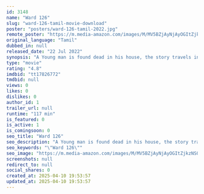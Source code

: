 ```yaml
---
id: 3148
name: "Ward 126"
slug: "ward-126-tamil-movie-download"
poster: "posters/ward-126-tamil-2022.jpg"
remote_poster: "https://m.media-amazon.com/images/M/MV5BZjAyNjAyOGItZjkzNS00MGQwLWJmOTEtNDAyMzE3MDIzY2NlXkEyXkFqcGc@._V1_SX300.jpg"
original_language: "Tamil"
dubbed_in: null
released_date: "22 Jul 2022"
synopsis: "A Young man is found dead in his house, the story travels in a non - linear way while investigative shows darker side of the IT professionals ,at last the murder to be solved becomes mystery."
type: "movie"
rating: "4.8"
imdbid: "tt17826772"
tmdbid: null
views: 0
likes: 0
dislikes: 0
author_id: 1
trailer_url: null
runtime: "117 min"
is_featured: 0
is_active: 1
is_comingsoon: 0
seo_title: "Ward 126"
seo_description: "A Young man is found dead in his house, the story travels in a non - linear way while investigative shows darker side of the IT professionals ,at last the murder to be solved becomes mystery."
seo_keywords: "\"Ward 126\""
seo_image: "https://m.media-amazon.com/images/M/MV5BZjAyNjAyOGItZjkzNS00MGQwLWJmOTEtNDAyMzE3MDIzY2NlXkEyXkFqcGc@._V1_SX300.jpg"
screenshots: null
redirect_to: null
social_shares: 0
created_at: 2025-04-10 19:53:57
updated_at: 2025-04-10 19:53:57
---
```



